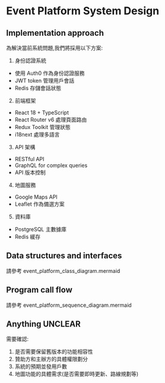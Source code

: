# Event Platform System Design

## Implementation approach

為解決當前系統問題,我們將採用以下方案:

1. 身份認證系統
- 使用 Auth0 作為身份認證服務
- JWT token 管理用戶會話
- Redis 存儲會話狀態

2. 前端框架
- React 18 + TypeScript
- React Router v6 處理頁面路由
- Redux Toolkit 管理狀態
- i18next 處理多語言

3. API 架構
- RESTful API
- GraphQL for complex queries
- API 版本控制

4. 地圖服務
- Google Maps API
- Leaflet 作為備選方案

5. 資料庫
- PostgreSQL 主數據庫
- Redis 緩存

## Data structures and interfaces

請參考 event_platform_class_diagram.mermaid

## Program call flow

請參考 event_platform_sequence_diagram.mermaid

## Anything UNCLEAR

需要確認:
1. 是否需要保留舊版本的功能相容性
2. 贊助方和主辦方的具體權限劃分
3. 系統的預期並發用戶數
4. 地圖功能的具體需求(是否需要即時更新、路線規劃等)
